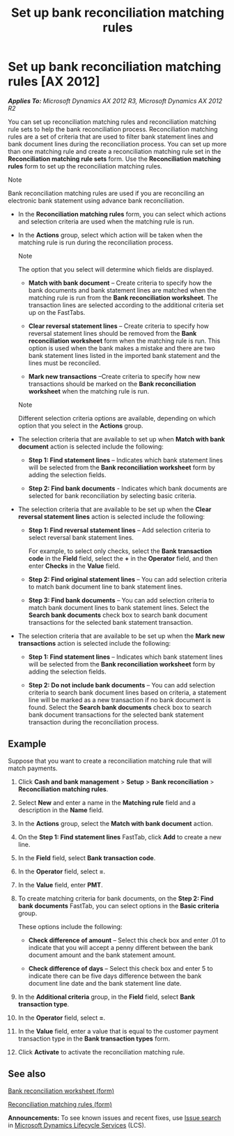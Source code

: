 ﻿---
title: Set up bank reconciliation matching rules
TOCTitle: Set up bank reconciliation matching rules
ms:assetid: ebaf0bb3-0e99-4138-846a-872469aa093a
ms:mtpsurl: https://technet.microsoft.com/en-us/library/JJ729761(v=AX.60)
ms:contentKeyID: 49564927
ms.date: 04/18/2014
mtps_version: v=AX.60
---

# Set up bank reconciliation matching rules [AX 2012]


_**Applies To:** Microsoft Dynamics AX 2012 R3, Microsoft Dynamics AX 2012 R2_

You can set up reconciliation matching rules and reconciliation matching rule sets to help the bank reconciliation process. Reconciliation matching rules are a set of criteria that are used to filter bank statement lines and bank document lines during the reconciliation process. You can set up more than one matching rule and create a reconciliation matching rule set in the **Reconciliation matching rule sets** form. Use the **Reconciliation matching rules** form to set up the reconciliation matching rules.


> [!NOTE]
> <P>Bank reconciliation matching rules are used if you are reconciling an electronic bank statement using advance bank reconciliation.</P>



  - In the **Reconciliation matching rules** form, you can select which actions and selection criteria are used when the matching rule is run.

  - In the **Actions** group, select which action will be taken when the matching rule is run during the reconciliation process.
    

    > [!NOTE]
    > <P>The option that you select will determine which fields are displayed.</P>

    
      - **Match with bank document** – Create criteria to specify how the bank documents and bank statement lines are matched when the matching rule is run from the **Bank reconciliation worksheet**. The transaction lines are selected according to the additional criteria set up on the FastTabs.
    
      - **Clear reversal statement lines** – Create criteria to specify how reversal statement lines should be removed from the **Bank reconciliation worksheet** form when the matching rule is run. This option is used when the bank makes a mistake and there are two bank statement lines listed in the imported bank statement and the lines must be reconciled.
    
      - **Mark new transactions** –Create criteria to specify how new transactions should be marked on the **Bank reconciliation worksheet** when the matching rule is run.
    

    > [!NOTE]
    > <P>Different selection criteria options are available, depending on which option that you select in the <STRONG>Actions</STRONG> group.</P>



  - The selection criteria that are available to set up when **Match with bank document** action is selected include the following:
    
      - **Step 1: Find statement lines** – Indicates which bank statement lines will be selected from the **Bank reconciliation worksheet** form by adding the selection fields.
    
      - **Step 2: Find bank documents** - Indicates which bank documents are selected for bank reconciliation by selecting basic criteria.

  - The selection criteria that are available to be set up when the **Clear reversal statement lines** action is selected include the following:
    
      - **Step 1: Find reversal statement lines** – Add selection criteria to select reversal bank statement lines.
        
        For example, to select only checks, select the **Bank transaction code** in the **Field** field, select the **+** in the **Operator** field, and then enter **Checks** in the **Value** field.
    
      - **Step 2: Find original statement lines** – You can add selection criteria to match bank document line to bank statement lines.
    
      - **Step 3: Find bank documents** – You can add selection criteria to match bank document lines to bank statement lines. Select the **Search bank documents** check box to search bank document transactions for the selected bank statement transaction.

  - The selection criteria that are available to be set up when the **Mark new transactions** action is selected include the following:
    
      - **Step 1: Find statement lines** – Indicates which bank statement lines will be selected from the **Bank reconciliation worksheet** form by adding the selection fields.
    
      - **Step 2: Do not include bank documents** – You can add selection criteria to search bank document lines based on criteria, a statement line will be marked as a new transaction if no bank document is found. Select the **Search bank documents** check box to search bank document transactions for the selected bank statement transaction during the reconciliation process.

## Example

Suppose that you want to create a reconciliation matching rule that will match payments.

1.  Click **Cash and bank management** \> **Setup** \> **Bank reconciliation** \> **Reconciliation matching rules**.

2.  Select **New** and enter a name in the **Matching rule** field and a description in the **Name** field.

3.  In the **Actions** group, select the **Match with bank document** action.

4.  On the **Step 1: Find statement lines** FastTab, click **Add** to create a new line.

5.  In the **Field** field, select **Bank transaction code**.

6.  In the **Operator** field, select **=**.

7.  In the **Value** field, enter **PMT**.

8.  To create matching criteria for bank documents, on the **Step 2: Find bank documents** FastTab, you can select options in the **Basic criteria** group.
    
    These options include the following:
    
      - **Check difference of amount** – Select this check box and enter .01 to indicate that you will accept a penny different between the bank document amount and the bank statement amount.
    
      - **Check difference of days** – Select this check box and enter 5 to indicate there can be five days difference between the bank document line date and the bank statement line date.

9.  In the **Additional criteria** group, in the **Field** field, select **Bank transaction type**.

10. In the **Operator** field, select **=**.

11. In the **Value** field, enter a value that is equal to the customer payment transaction type in the **Bank transaction types** form.

12. Click **Activate** to activate the reconciliation matching rule.

## See also

[Bank reconciliation worksheet (form)](https://technet.microsoft.com/en-us/library/jj729766\(v=ax.60\))

[Reconciliation matching rules (form)](https://technet.microsoft.com/en-us/library/jj729773\(v=ax.60\))

  
**Announcements:** To see known issues and recent fixes, use [Issue search](http://go.microsoft.com/fwlink/?linkid=389258) in [Microsoft Dynamics Lifecycle Services](http://go.microsoft.com/fwlink/?linkid=306505) (LCS).

